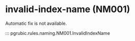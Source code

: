 # invalid-index-name (NM001)

Automatic fix is not available.

::: pgrubic.rules.naming.NM001.InvalidIndexName
